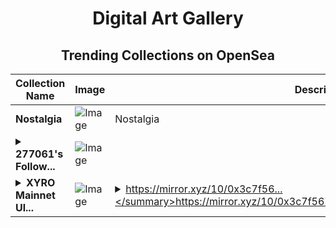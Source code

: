<div align="center">

# Digital Art Gallery

## Trending Collections on OpenSea

| Collection Name                       | Image                                                                                     | Description                       | OpenSea Link                                                                                          |
|---------------------------------------|-------------------------------------------------------------------------------------------|-----------------------------------|--------------------------------------------------------------------------------------------------------|
| **Nostalgia** | ![Image](https://i.seadn.io/s/raw/files/9e195ec3edc036a03b226606d1a6bce7.jpg?w=500&auto=format?w=200&auto=format) | Nostalgia | <details><summary>Link</summary>[Nostalgia](https://opensea.io/collection/nostalgia-82)</details> |
| **<details><summary>277061's Follow...</summary>277061's Follower</details>** | ![Image](https://i.seadn.io/s/raw/files/19f9f090920392cc3650cbdf4361755b.png?w=500&auto=format?w=200&auto=format) |  | <details><summary>Link</summary>[277061's Follower](https://opensea.io/collection/277061-s-follower)</details> |
| **<details><summary>XYRO Mainnet Ul...</summary>XYRO Mainnet Ultimate Guide: Unlock New Features & Prepare for the Final Stage of the Comp</details>** | ![Image](https://i.seadn.io/s/raw/files/7d495e4b8cf7b7c197c6d3b93bb842fc.png?w=500&auto=format?w=200&auto=format) | <details><summary>https://mirror.xyz/10/0x3c7f56...</summary>https://mirror.xyz/10/0x3c7f5673afc69b581cd602a50a7de55c65ab0bf2</details> | <details><summary>Link</summary>[XYRO Mainnet Ultimate Guide: Unlock New Features & Prepare for the Final Stage of the Comp](https://opensea.io/collection/xyro-mainnet-ultimate-guide-unlock-new-features-pr)</details> |

</div>